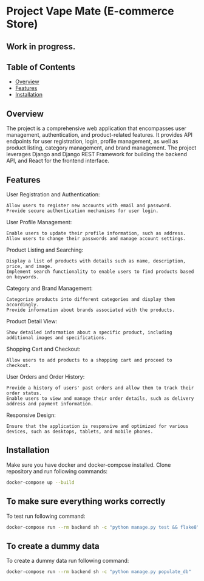 # Project Vape Mate (E-commerce Store)

## Work in progress.

## Table of Contents

- [Overview](#overview)
- [Features](#features)
- [Installation](#installation)
## Overview

The project is a comprehensive web application that encompasses user management, authentication, and product-related features. It provides API endpoints for user registration, login, profile management, as well as product listing, category management, and brand management. The project leverages Django and Django REST Framework for building the backend API, and React for the frontend interface.


## Features

User Registration and Authentication:

    Allow users to register new accounts with email and password.
    Provide secure authentication mechanisms for user login.

User Profile Management:

    Enable users to update their profile information, such as address.
    Allow users to change their passwords and manage account settings.

Product Listing and Searching:

    Display a list of products with details such as name, description, price, and image.
    Implement search functionality to enable users to find products based on keywords.

Category and Brand Management:

    Categorize products into different categories and display them accordingly.
    Provide information about brands associated with the products.

Product Detail View:

    Show detailed information about a specific product, including additional images and specifications.

Shopping Cart and Checkout:

    Allow users to add products to a shopping cart and proceed to checkout.

User Orders and Order History:

    Provide a history of users' past orders and allow them to track their order status.
    Enable users to view and manage their order details, such as delivery address and payment information.

Responsive Design:

    Ensure that the application is responsive and optimized for various devices, such as desktops, tablets, and mobile phones.

## Installation

Make sure you have docker and docker-compose installed.
Clone repository and run following commands:

```bash
docker-compose up --build
```

## To make sure everything works correctly

To test run following command:

```bash
docker-compose run --rm backend sh -c "python manage.py test && flake8"
```

## To create a dummy data

To create a dummy data run following command:

```bash
docker-compose run --rm backend sh -c "python manage.py populate_db"
```